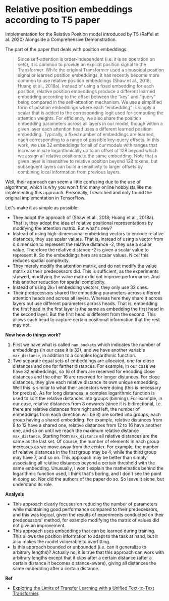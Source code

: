 # Relative position embeddings according to T5 paper
Implementation for the Relative Position model introduced by T5 (Raffel et al. 2020) Alongside a Comprehensive Demonstration.


The part of the paper that deals with position embeddings:

> Since self-attention is order-independent (i.e. it is an operation on sets), it is common to provide an explicit position signal to the Transformer. While the original Transformer used a sinusoidal position signal or learned position embeddings, it has recently become more common to use relative position embeddings (Shaw et al., 2018; Huang et al., 2018a). Instead of using a fixed embedding for each position, relative position embeddings produce a different learned embedding according to the offset between the “key” and “query” being compared in the self-attention mechanism. We use a simplified form of position embeddings where each “embedding” is simply a scalar that is added to the corresponding logit used for computing the attention weights. For efficiency, we also share the position embedding parameters across all layers in our model, though within a given layer each attention head uses a different learned position embedding. Typically, a fixed number of embeddings are learned, each corresponding to a range of possible key-query offsets. In this work, we use 32 embeddings for all of our models with ranges that increase in size logarithmically up to an offset of 128 beyond which we assign all relative positions to the same embedding. Note that a given layer is insensitive to relative position beyond 128 tokens, but subsequent layers can build a sensitivity to larger offsets by combining local information from previous layers.

Well, their approach can seem a little confusing due to the use of algorithms, which is why you won't find many online hobbyists like me implementing this approach. Personally, I searched and only found the original implementation in TensorFlow.

Let's make it as simple as possible:
* They adopt the approach of (Shaw et al., 2018; Huang et al., 2018a). That is, they adopt the idea of relative positional representations by modifying the attention matrix. But what's new?
* Instead of using high-dimensional embedding vectors to encode relative distances, they use scalar values. That is, instead of using a vector from d dimension to represent the relative distance -2, they use a scalar value. Therefore the relative distance -2 is given a scalar value to represent it. So the embeddings here are scalar values. Nice! this reduces spatial complexity.
* They merely modify the attention matrix, and do not modify the value matrix as their predecessors did. This is sufficient, as the experiments showed, modifying the value matrix did not improve performance. And this another reduction for spatial complexity.
* Instead of using 2k+1 embedding vectors, they only use 32 ones.
* Their predecessors shared the embedding parameters across different attention heads and across all layers. Whereas here they share it across layers but use different parameters across heads. That is, embedding the first head in the first layer is the same as embedding the first head in the second layer. But the first head is different from the second. This allows each head to capture certain positional information that the rest may not.

**Now how do things work?**
1. First we have what is called `num_buckets` which indicates the number of embeddings (in our case it is 32), and we have another variable `max_distance`, in addition to a complex logarithmic function.
2. Two separate equal sets of embeddings are allocated, one for close distances and one for farther distances. For example, in our case we have 32 embeddings, so 16 of them are reserved for encoding close distances and the other 16 are reserved for longer distances. For close distances, they give each relative distance its own unique embedding. Well this is similar to what their ancestors were doing (this is necessary for precise). As for long distances, a complex logarithmic function is used to sort the relative distances into groups (binning). For example, in our case, relative distances from 8 onwards (since it is bidirectional, i.e. there are relative distances from right and left, the number of embeddings from each direction will be 8) are sorted into groups, each group having a shared embedding. For example, relative distances from 8 to 12 have a shared one, relative distances from 12 to 16 have another one, and so on until we reach the maximum relative distance `max_distance`. Starting from `max_distance` all relative distances are the same as the last set. Of course, the number of elements in each group increases as we move away from the center. For example, the number of relative distances in the first group may be 4, while the third group may have 7, and so on. This approach may be better than simply associating all relative distances beyond a certain threshold with the same embedding.
Unusually, I won't explain the mathematics behind the logarithmic function used, I think that's boring, and I don't see the point in doing so. Nor did the authors of the paper do so. So leave it alone, but understand its role.

**Analysis**
* This approach clearly focuses on reducing the number of parameters while maintaining good performance compared to their predecessors, and this was logical, given the results of experiments conducted on their predecessors' method, for example modifying the matrix of values did not give an improvement.
* This approach uses embeddings that can be learned during training. This allows the position information to adapt to the task at hand, but it also makes the model vulnerable to overfitting.
* Is this approach bounded or unbounded (i.e. can it generalize to arbitrary lengths)? Actually no, it is true that this approach can work with arbitrary lengths except that it clips after a certain distance (after a certain distance it becomes distance-aware), giving all distances the same embedding after a certain distance.


**Ref**
* [Exploring the Limits of Transfer Learning with a Unified Text-to-Text Transformer](https://arxiv.org/abs/1910.10683).
